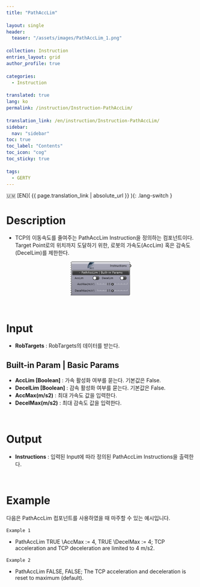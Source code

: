 ```yaml
---
title: "PathAccLim"

layout: single
header:
  teaser: "/assets/images/PathAccLim_1.png"

collection: Instruction
entries_layout: grid
author_profile: true

categories:
  - Instruction

translated: true
lang: ko
permalink: /instruction/Instruction-PathAccLim/

translation_link: /en/instruction/Instruction-PathAccLim/
sidebar:
  nav: "sidebar"
toc: true
toc_label: "Contents"
toc_icon: "cog"
toc_sticky: true

tags: 
  - GERTY
---
```


:us_outlying_islands: [EN]( {{ page.translation_link | absolute_url }} ){: .lang-switch }

# Description

* TCP의 이동속도를 줄여주는 PathAccLim Instruction을 정의하는 컴포넌트이다. Target Point로의 위치까지 도달하기 위한, 로봇의 가속도(AccLim) 혹은 감속도(DecelLim)를 제한한다.

<p align="center">  <img src="/assets/images/PathAccLim_1.png" align="center" width="32%"></p>

<br>

# Input
* **RobTargets** : RobTargets의 데이터를 받는다.

## Built-in Param | Basic Params

* **AccLim [Boolean]** : 가속 활성화 여부를 묻는다. 기본값은 False.
* **DecelLim [Boolean]** : 감속 활성화 여부를 묻는다. 기본값은 False.
* **AccMax(m/s2)** : 최대 가속도 값을 입력한다.
* **DecelMax(m/s2)** : 최대 감속도 값을 입력한다.


<br>

# Output

* **Instructions** : 입력된 Input에 따라 정의된 PathAccLim Instructions을 출력한다.

<br>

# Example

다음은 PathAccLim 컴포넌트를 사용하였을 때 마주할 수 있는 예시입니다.

`Example 1`

- PathAccLim TRUE \AccMax := 4, TRUE \DecelMax := 4; TCP acceleration and TCP deceleration are limited to 4 m/s2. 

`Example 2`

- PathAccLim FALSE, FALSE; The TCP acceleration and deceleration is reset to maximum (default).
